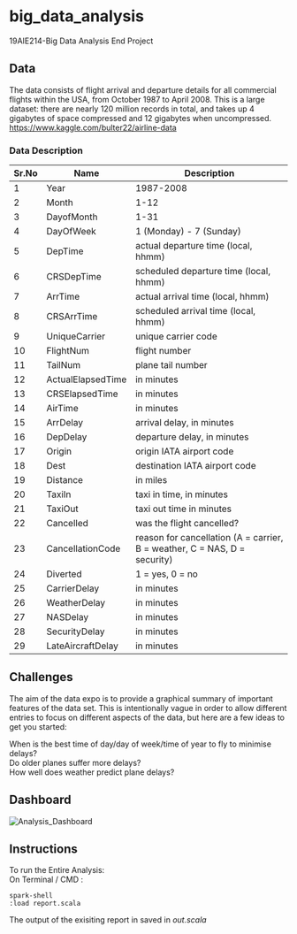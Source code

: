 # big_data_analysis
19AIE214-Big Data Analysis End Project

## Data
The data consists of flight arrival and departure details for all commercial flights within the USA, from October 1987 to April 2008. This is a large dataset: there are nearly 120 million records in total, and takes up 4 gigabytes of space compressed and 12 gigabytes when uncompressed.
https://www.kaggle.com/bulter22/airline-data

### Data Description
| Sr.No |	Name |	Description |
|-------|------|--------------|
|1  | Year	|1987-2008
|2	|Month	|1-12
|3	|DayofMonth	|1-31
|4	|DayOfWeek	|1 (Monday) - 7 (Sunday)
|5	|DepTime	|actual departure time (local, hhmm)
|6	|CRSDepTime	|scheduled departure time (local, hhmm)
|7	|ArrTime	|actual arrival time (local, hhmm)
|8	|CRSArrTime	|scheduled arrival time (local, hhmm)
|9	|UniqueCarrier	|unique carrier code
|10	|FlightNum	|flight number
|11	|TailNum	|plane tail number
|12	|ActualElapsedTime	|in minutes
|13	|CRSElapsedTime	|in minutes
|14	|AirTime	|in minutes
|15	|ArrDelay	|arrival delay, in minutes
|16	|DepDelay	|departure delay, in minutes
|17	|Origin	|origin IATA airport code
|18	|Dest	|destination IATA airport code
|19	|Distance	|in miles
|20	|TaxiIn	|taxi in time, in minutes
|21	|TaxiOut	|taxi out time in minutes
|22	|Cancelled|	was the flight cancelled?
|23	|CancellationCode	|reason for cancellation (A = carrier, B = weather, C = NAS, D = security)
|24	|Diverted	|1 = yes, 0 = no
|25	|CarrierDelay	|in minutes
|26	|WeatherDelay	|in minutes
|27	|NASDelay	|in minutes
|28	|SecurityDelay	|in minutes
|29	|LateAircraftDelay	|in minutes
## Challenges
The aim of the data expo is to provide a graphical summary of important features of the data set. This is intentionally vague in order to allow different entries to focus on different aspects of the data, but here are a few ideas to get you started:  

  When is the best time of day/day of week/time of year to fly to minimise delays?  
  Do older planes suffer more delays?  
  How well does weather predict plane delays?  

## Dashboard
![Analysis_Dashboard](https://user-images.githubusercontent.com/55501708/115195544-83eda080-a10c-11eb-8ec6-7497406bb17d.jpg)

## Instructions
To run the Entire Analysis:  
On Terminal / CMD :  
```
spark-shell  
:load report.scala
```  
The output of the exisiting report in saved in <i>out.scala</i> 
